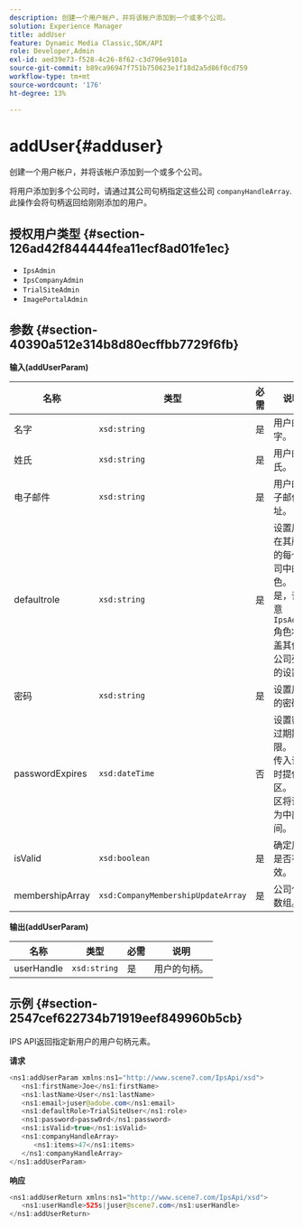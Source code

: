 ```yaml
---
description: 创建一个用户帐户，并将该帐户添加到一个或多个公司。
solution: Experience Manager
title: addUser
feature: Dynamic Media Classic,SDK/API
role: Developer,Admin
exl-id: aed39e73-f528-4c26-8f62-c3d796e9101a
source-git-commit: b89ca96947f751b750623e1f18d2a5d86f0cd759
workflow-type: tm+mt
source-wordcount: '176'
ht-degree: 13%

---
```


# addUser{#adduser}

创建一个用户帐户，并将该帐户添加到一个或多个公司。

将用户添加到多个公司时，请通过其公司句柄指定这些公司 `companyHandleArray`. 此操作会将句柄返回给刚刚添加的用户。

## 授权用户类型 {#section-126ad42f844444fea11ecf8ad01fe1ec}

* `IpsAdmin`
* `IpsCompanyAdmin`
* `TrialSiteAdmin`
* `ImagePortalAdmin`

## 参数 {#section-40390a512e314b8d80ecffbb7729f6fb}

**输入(addUserParam)**

| 名称 | 类型 | 必需 | 说明 |
|---|---|---|---|
| 名字 | `xsd:string` | 是 | 用户的名字。 |
| 姓氏 | `xsd:string` | 是 | 用户的姓氏。 |
| 电子邮件 | `xsd:string` | 是 | 用户的电子邮件地址。 |
| defaultrole | `xsd:string` | 是 | 设置用户在其所属的每个公司中的角色。 但是，请注意 `IpsAdmin` 角色将覆盖其他按公司列出的设置。 |
| 密码 | `xsd:string` | 是 | 设置用户的密码 |
| passwordExpires | `xsd:dateTime` | 否 | 设置密码过期期限。 在传入请求时提供时区。 时区将调整为中部时间。 |
| isValid | `xsd:boolean` | 是 | 确定用户是否有效。 |
| membershipArray | `xsd:CompanyMembershipUpdateArray` | 是 | 公司句柄数组。 |

**输出(addUserParam)**

| 名称 | 类型 | 必需 | 说明 |
|---|---|---|---|
| userHandle | `xsd:string` | 是 | 用户的句柄。 |

## 示例 {#section-2547cef622734b71919eef849960b5cb}

IPS API返回指定新用户的用户句柄元素。

**请求**

```java {.line-numbers}
<ns1:addUserParam xmlns:ns1="http://www.scene7.com/IpsApi/xsd">
   <ns1:firstName>Joe</ns1:firstName>
   <ns1:lastName>User</ns1:lastName>
   <ns1:email>juser@adobe.com</ns1:email>
   <ns1:defaultRole>TrialSiteUser</ns1:role>
   <ns1:password>passw0rd</ns1:password>
   <ns1:isValid>true</ns1:isValid>
   <ns1:companyHandleArray>
      <ns1:items>47</ns1:items>
   </ns1:companyHandleArray>
</ns1:addUserParam>
```

**响应**

```java {.line-numbers}
<ns1:addUserReturn xmlns:ns1="http://www.scene7.com/IpsApi/xsd">
   <ns1:userHandle>525s|juser@scene7.com</ns1:userHandle>
</ns1:addUserReturn>
```
